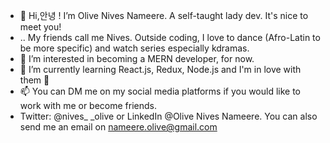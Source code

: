 - 👋 Hi,안녕 ! I’m Olive Nives Nameere. A self-taught lady dev. It's nice to meet you!
- .. My friends call me Nives. Outside coding, I love to dance (Afro-Latin to be more specific) and watch series especially kdramas.
- 👀 I’m interested in becoming a MERN developer, for now. 
- 🌱 I’m currently learning React.js, Redux, Node.js and I'm in love with them 💞️ 
- 📫 You can DM me on my social media platforms if you would like to work with me or become friends.
- Twitter: @nives_ _olive or LinkedIn @Olive Nives Nameere. You can also send me an email on nameere.olive@gmail.com

<!---
onives/onives is a ✨ special ✨ repository because its `README.md` (this file) appears on your GitHub profile.
You can click the Preview link to take a look at your changes.
--->
